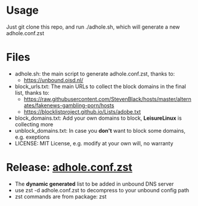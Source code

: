 # Usage
  Just git clone this repo, and run ./adhole.sh, which will generate a new adhole.conf.zst
  
# Files
  - adhole.sh: the main script to generate adhole.conf.zst, thanks to:
     - https://unbound.oisd.nl/
  - block_urls.txt: The main URLs to collect the block domains in the final
    list, thanks to:
     - https://raw.githubusercontent.com/StevenBlack/hosts/master/alternates/fakenews-gambling-porn/hosts
     - https://blocklistproject.github.io/Lists/adobe.txt
  - block_domains.txt: Add your own domains to block, **LeisureLinux** is collecting more
  - unblock_domains.txt: In case you **don't** want to block some domains, e.g. exeptions
  - LICENSE: MIT License, e.g. modify at your own will, no warranty
     
# Release: [adhole.conf.zst](https://raw.githubusercontent.com/LeisureLinux/adhole/main/data/adhole.conf.zst)
  - The **dynamic generated** list to be added in unbound DNS server
  - use zst -d adhole.conf.zst to decompress to your unbound config path
  - zst commands are from package: zst
